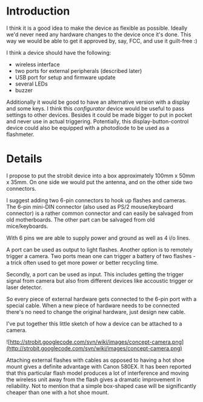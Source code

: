 # Introduction #

I think it is a good idea to make the device as flexible as possible. Ideally we'd never need any hardware changes to the device once it's done. This way we would be able to get it approved by, say, FCC, and use it guilt-free :)

I think a device should have the following:

  * wireless interface
  * two ports for external peripherals (described later)
  * USB port for setup and firmware update
  * several LEDs
  * buzzer

Additionally it would be good to have an alternative version with a display and some keys. I think this _configurator_ device would be useful to pass settings to other devices. Besides it could be made bigger to put in pocket and never use in actual triggering. Potentially, this display-button-control device could also be equipped with a photodiode to be used as a flashmeter.


# Details #

I propose to put the strobit device into a box approximately 100mm x 50mm x 35mm. On one side we would put the antenna, and on the other side two connectors.

I suggest adding two 6-pin connectors to hook up flashes and cameras. The 6-pin mini-DIN connector (also used as PS/2 mouse/keyboard connector) is a rather common connector and can easily be salvaged from old motherboards. The other part can be salvaged from old mice/keyboards.

With 6 pins we are able to supply power and ground as well as 4 i/o lines.

A port can be used as output to light flashes. Another option is to remotely trigger a camera. Two ports mean one can trigger a battery of two flashes - a trick often used to get more power or better recycling time.

Secondly, a port can be used as input. This includes getting the trigger signal from camera but also from different devices like accoustic trigger or laser detector.

So every piece of external hardware gets connected to the 6-pin port with a special cable. When a new piece of hardware needs to be connected there's no need to change the original hardware, just design new cable.


I've put together this little sketch of how a device can be attached to a camera.

![http://strobit.googlecode.com/svn/wiki/images/concept-camera.png](http://strobit.googlecode.com/svn/wiki/images/concept-camera.png)

Attaching external flashes with cables as opposed to having a hot shoe mount gives a definite advantage with Canon 580EX. It has been reported that this particular flash model produces a lot of interference and moving the wireless unit away from the flash gives a dramatic improvement in reliability. Not to mention that a simple box-shaped case will be significantly cheaper than one with a hot shoe mount.